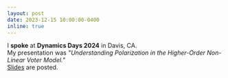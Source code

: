 ```yaml
---
layout: post
date: 2023-12-15 10:00:00-0400
inline: true
---
```


I **spoke** at **Dynamics Days 2024** in Davis, CA.  
My presentation was *"Understanding Polarization in the Higher-Order Non-Linear Voter Model."*  
[Slides](https://wthomps3.w3.uvm.edu/slides/dynamics_days_2024.pdf) are posted.
